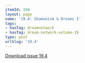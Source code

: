 ```yaml
---
itemId: 194
layout: page
name: '19.4: Shamanism & Dreams I'
tags:
- hasTag: dreamnetwork
- hasTag: dream-network-volume-19
type: post
urlSlug: '19.4'
---
```

<a href="files/pdfs/Volume_19/19.4-Dream-Network-Vol-19-No-4.pdf" download="">Download issue 19.4</a>